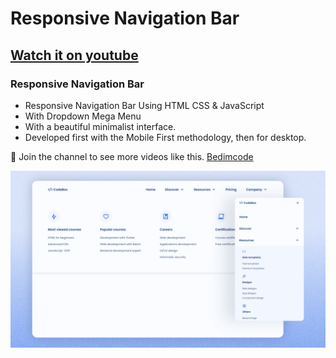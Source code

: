 # Responsive Navigation Bar
## [Watch it on youtube](https://youtu.be/k-jwXwpNuXI)
### Responsive Navigation Bar

- Responsive Navigation Bar Using HTML CSS & JavaScript
- With Dropdown Mega Menu
- With a beautiful minimalist interface.
- Developed first with the Mobile First methodology, then for desktop.

💙 Join the channel to see more videos like this. [Bedimcode](https://www.youtube.com/@Bedimcode)

![preview img](/preview.png)
